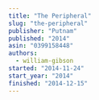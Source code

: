 ```yaml
---
title: "The Peripheral"
slug: "the-peripheral"
publisher: "Putnam"
published: "2014"
asin: "0399158448"
authors:
  - william-gibson
started: "2014-11-24"
start_year: "2014"
finished: "2014-12-15"
---
```

